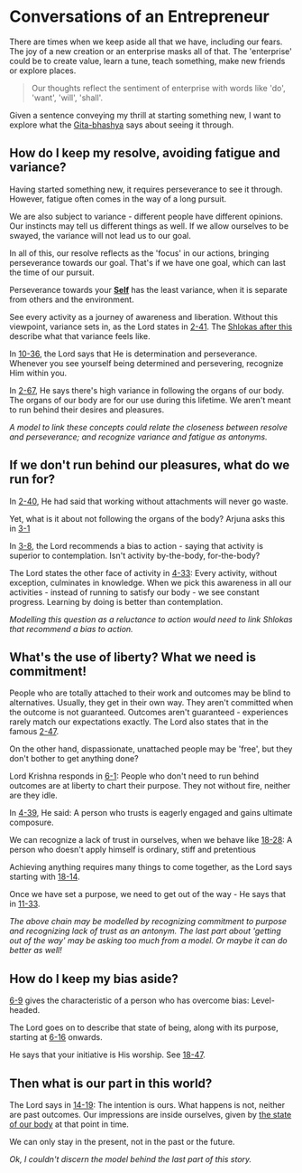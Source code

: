 # Conversations of an Entrepreneur

There are times when we keep aside all that we have,
including our fears.
The joy of a new creation or an enterprise masks all of that.
The 'enterprise' could be to create value, learn a tune,
teach something, make new friends or explore places.

> Our thoughts reflect the sentiment of enterprise with
> words like 'do', 'want', 'will', 'shall'.

Given a sentence conveying my thrill at starting something new,
I want to explore what the
[Gita-bhashya](https://rapalearning.com/life-and-liberty/ACover.html)
says about seeing it through.

## How do I keep my resolve, avoiding fatigue and variance?

Having started something new, it requires perseverance to see it through.
However, fatigue often comes in the way of a long pursuit.

We are also subject to variance - different people have different opinions.
Our instincts may tell us different things as well.
If we allow ourselves to be swayed, the variance will not lead us to our goal.

In all of this, our resolve reflects as the 'focus' in our actions,
bringing perseverance towards our goal.
That's if we have one goal, which can last the time of our pursuit.

Perseverance towards your
[**Self**](https://rapalearning.com/life-and-liberty/Back%20to%20Basics.html#inlineapplnote0)
has the least variance, when it is separate from others and the environment.

See every activity as a journey of awareness and liberation. 
Without this viewpoint, variance sets in, as the Lord states in
[2-41](https://rapalearning.com/life-and-liberty/Chapter%202.html#41).
The [Shlokas after this](https://rapalearning.com/life-and-liberty/Chapter%202.html#42)
describe what that variance feels like.

In [10-36](https://rapalearning.com/life-and-liberty/Chapter%2010.html#36),
the Lord says that He is determination and perseverance. Whenever you
see yourself being determined and persevering, recognize Him within you.

In [2-67](https://rapalearning.com/life-and-liberty/Chapter%202.html#67),
He says there's high variance in following the organs of our body.
The organs of our body are for our use during this lifetime.
We aren't meant to run behind their desires and pleasures.

_A model to link these concepts could relate the closeness between
resolve and perseverance; and recognize variance and fatigue as antonyms._

## If we don't run behind our pleasures, what do we run for?

In [2-40](https://rapalearning.com/life-and-liberty/Chapter%202.html#40),
He had said that working without attachments will never go waste.

Yet, what is it about not following the organs of the body?
Arjuna asks this in
[3-1](https://rapalearning.com/life-and-liberty/Chapter%203.html#1)

In [3-8](https://rapalearning.com/life-and-liberty/Chapter%203.html#8),
the Lord recommends a bias to action -
saying that activity is superior to contemplation.
Isn't activity by-the-body, for-the-body?

The Lord states the other face of activity in
[4-33](https://rapalearning.com/life-and-liberty/Chapter%204.html#33):
Every activity, without exception, culminates in knowledge.
When we pick this awareness in all our activities -
instead of running to satisfy our body -
we see constant progress.
Learning by doing is better than contemplation.

_Modelling this question as a reluctance to action would need to link
Shlokas that recommend a bias to action._

## What's the use of liberty? What we need is commitment!

People who are totally attached to their work and outcomes may be blind
to alternatives. Usually, they get in their own way.
They aren't committed when the outcome is not guaranteed.
Outcomes aren't guaranteed - experiences rarely match our expectations exactly.
The Lord also states that in the famous
[2-47](https://rapalearning.com/life-and-liberty/Chapter%202.html#47).

On the other hand, dispassionate, unattached people may be 'free',
but they don't bother to get anything done?

Lord Krishna responds in
[6-1](https://rapalearning.com/life-and-liberty/Chapter%206.html#1):
People who don't need to run behind outcomes
are at liberty to chart their purpose.
They not without fire, neither are they idle.

In [4-39](https://rapalearning.com/life-and-liberty/Chapter%204.html#39),
He said: A person who trusts is eagerly engaged and gains ultimate composure.

We can recognize a lack of trust in ourselves, when we behave like
[18-28](https://rapalearning.com/life-and-liberty/Chapter%2018.html#28):
A person who doesn't apply himself is ordinary, stiff and pretentious

Achieving anything requires many things to come together,
as the Lord says starting with
[18-14](https://rapalearning.com/life-and-liberty/Chapter%2018.html#14).

Once we have set a purpose, we need to get out of the way -
He says that in
[11-33](https://rapalearning.com/life-and-liberty/Chapter%2011.html#33).

_The above chain may be modelled by recognizing commitment to purpose
and recognizing lack of trust as an antonym. The last part about
'getting out of the way' may be asking too much from a model.
Or maybe it can do better as well!_

## How do I keep my bias aside?

[6-9](https://rapalearning.com/life-and-liberty/Chapter%206.html#9)
gives the characteristic of a person who has overcome bias:
Level-headed.

The Lord goes on to describe that state of being,
along with its purpose, starting at
[6-16](https://rapalearning.com/life-and-liberty/Chapter%206.html#16) onwards.

He says that your initiative is His worship. See
[18-47](https://rapalearning.com/life-and-liberty/Chapter%2018.html#47).

## Then what is our part in this world?

The Lord says in
[14-19](https://rapalearning.com/life-and-liberty/Chapter%2014.html#19):
The intention is ours. What happens is not, neither are past outcomes.
Our impressions are inside ourselves, given by
[the state of our body](https://rapalearning.com/life-and-liberty/Chapter%202.html#satva_rajas_tamas)
at that point in time.

We can only stay in the present, not in the past or the future.

_Ok, I couldn't discern the model behind the last part of this story._

